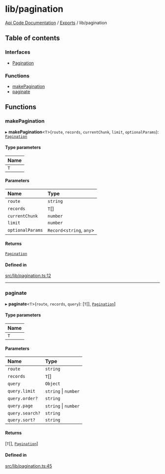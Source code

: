 # lib/pagination
 
[Api Code Documentation](../README.md) / [Exports](../modules.md) / lib/pagination

## Table of contents

### Interfaces

- [Pagination](../interfaces/lib_pagination.Pagination.md)

### Functions

- [makePagination](lib_pagination.md#makepagination)
- [paginate](lib_pagination.md#paginate)

## Functions

### makePagination

▸ **makePagination**\<`T`\>(`route`, `records`, `currentChunk`, `limit`, `optionalParams`): [`Pagination`](../interfaces/lib_pagination.Pagination.md)

#### Type parameters

| Name |
| :------ |
| `T` |

#### Parameters

| Name | Type |
| :------ | :------ |
| `route` | `string` |
| `records` | `T`[] |
| `currentChunk` | `number` |
| `limit` | `number` |
| `optionalParams` | `Record`\<`string`, `any`\> |

#### Returns

[`Pagination`](../interfaces/lib_pagination.Pagination.md)

#### Defined in

[src/lib/pagination.ts:12](https://github.com/openkfw/TruBudget/blob/d07ad94/api/src/lib/pagination.ts#L12)

___

### paginate

▸ **paginate**\<`T`\>(`route`, `records`, `query`): [`T`[], [`Pagination`](../interfaces/lib_pagination.Pagination.md)]

#### Type parameters

| Name |
| :------ |
| `T` |

#### Parameters

| Name | Type |
| :------ | :------ |
| `route` | `string` |
| `records` | `T`[] |
| `query` | `Object` |
| `query.limit` | `string` \| `number` |
| `query.order?` | `string` |
| `query.page` | `string` \| `number` |
| `query.search?` | `string` |
| `query.sort?` | `string` |

#### Returns

[`T`[], [`Pagination`](../interfaces/lib_pagination.Pagination.md)]

#### Defined in

[src/lib/pagination.ts:45](https://github.com/openkfw/TruBudget/blob/d07ad94/api/src/lib/pagination.ts#L45)
